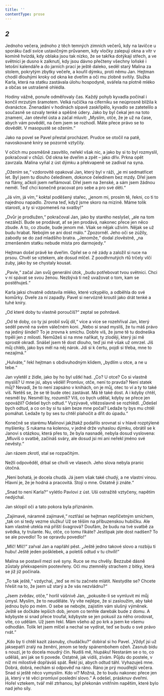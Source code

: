 ```yaml
---
title: ''
contentType: prose
---
```


<section>

## _2_

Jednoho večera, jednoho z těch temných zimních večerů, kdy na lavičce u sporáku čadí svíce ustavičným průvanem, kdy vločky zalepují okna a vítr v komíně hvízdá, kdy oblaka jsou tak nízko, že se takřka dotýkají střech, a ve světnici je dusno k zalknutí, kdy jsou dávno přečteny všechny loňské i letošní kalendáře a do jarních prací je ještě daleko, seděl starý Malina za stolem, pokrytým zbytky večeře, a kouřil dýmku, proti němu Jan. Hejtman chodil dlouhými kroky od okna ke dveřím a oči mu zlobně svítily. Služka Karla, která na statku zastávala úlohu hospodyně, svářela na plotně mléko a občas se ustrašeně ohlédla.

Hodiny vážně, ponuře odměřovaly čas. Každý pohyb kyvadla počínal i končil mrzutým šramotem. Velká ručička na ciferníku se neúprosně blížila k dvanáctce. Znenadání v hodinách sípavě zaskřípělo, kyvadlo se zatetelilo a současně se ozvaly tenké a spěšné údery. Jako by byl čekal jen na toto znamení, Jan otevřel ústa a začal mluvit: „Myslím, otče, že je už na čase, abych vám pověděl, na čem jsem se rozhodl. Máte přece právo se to dovědět. V masopustě se ožením.“

Jako na povel se Pavel přestal procházet. Prudce se otočil na patě, navoskované kníry se pozorně vztyčily.

V očích mu posměšně zasvítilo, neřekl však nic, a jako by si to byl rozmyslil, pokračoval v chůzi. Od okna ke dveřím a zpět – jako dřív. Prkna opět zavrzala. Malina vyňal z úst dýmku a překvapeně se zadíval na syna.

„Ožením se,“ vzdorovitě opakoval Jan, který byl v ráži, „je mi sedmatřicet let. Byl jsem tu dlouho čeledínem, dokonce čeledínem bez mzdy. Dřel jsem na flámy, ačkoli jsem neflámoval. Dřel jsem na ženské, a sám jsem žádnou neměl. Teď chci konečně pracovat pro sebe a pro své děti.“

„Já vím, já vím,“ koktal poděšený stařec, „jenom mi, prosím tě, řekni, co ti to najednou napadlo. Zrovna teď, když jsme skoro na mizině. Máme tolik starostí, a ty si vzpomeneš na svatby!“

„Dvůr je prodlužen,“ pokračoval Jan, jako by starého neslyšel, „ale na tom nezáleží. Bude se prodávat, ať se jen prodává, nakonec přece jen něco zbude. A to, co zbude, bude jenom mé. Však se nějak uživím. Nějak se už budu hrabat. Nebojím se ani dost málo.“ Zpozorněl. Jeho oči se zúžily, zabodly se do zad mladšího bratra. „Jenomže,“ dodal zlověstně, „na zmenšeném statku nebude místa pro darmojedy.“

Hejtman došel právě ke dveřím. Opřel se o ně zády a založil si ruce na prsou. Chvěl se vztekem, ale dosud mlčel. Z poodhrnutých rtů trčely vlčí zuby, jako by se chystaly kousat.

„Pavle,“ začal Jan svůj generální útok, „budu potřebovat tvou světnici. Chci v ní spávat se svou ženou. Nezbývá ti než uvažovat o tom, kam se postěhuješ.“

Karla jaksi chvatně odstavila mléko, které vzkypělo, a odběhla do své komůrky. Dveře za ní zapadly. Pavel si nervózně kroutil jako drát tenké a tuhé kníry.

„Od které doby tu vlastně poroučíš?“ zeptal se pohrdavě.

„Od té doby, co ty jsi probil svůj díl,“ více a více se rozehříval Jan, který seděl pevně na svém válečném koni. „Nebo si snad myslíš, že tu máš právo na jediný šindel? To je zrovna k smíchu. Dobře víš, že jsme tě tu dodneška trpěli jen z milosti. Nemůžeš si na mne naříkat, ty zloději, který jsi mě sprostě okradl. Snášel jsem tě dost dlouho, teď jsi mě však už omrzel. Jíš můj chléb, jako bys měl na něj nárok. Jdi si k čertu, pojdi si třeba, mne to nezajímá.“

„Hulváte,“ řekl hejtman s obdivuhodným klidem, „bydlím u otce, a ne u tebe.“

Jan vyletěl z židle, jako by ho byl uštkl had. „Co? U otce? Co si vlastně myslíš? U mne jsi, abys věděl! Promluv, otče, není to pravda? Není statek můj? Nevadí, že to není zapsáno v knihách, on je můj, otec to ví a ty to také víš. Netěš se, že se tě bude otec zastávat. Má tě také dost. A i kdyby chtěl, nesměl by. Nesměl by, rozumíš? Víš, co bych udělal, kdyby se přece jen opovážil? Odešel bych odtud.“ Vyzývavě, vítězoslavně se rozhlédl. „Odešel bych odtud, a co on by si tu sám beze mne počal? Ledaže ty bys mu chtěl pomáhat. Ledaže ty by ses tu chtěl plahočit a dřít do úpadu.“

Konečně se starému Malinovi jakžtakž podařilo srovnat si v hlavě rozptýlené myšlenky. S rukama na kolenou, v jedné drže vyhaslou dýmku, obrátil se k Janovi s otázkou, která přes to, že byla nasnadě, nebyla dosud vyslovena: „Mluvíš o svatbě, začínáš sváry, ale dosud jsi mi ani neřekl jméno své nevěsty.“

Jan rázem zkrotl, stal se rozpačitým.

Nežli odpověděl, drbal se chvíli ve vlasech. Jeho slova nebyla pranic útočná.

„Není bohatá, je docela chudá. Já jsem však také chudý, a ne vlastní vinou. Hlavní je, že je hodná a pracovitá. Stojí o mne. Ostatně ji znáte.“

„Snad to není Karla?“ vylétlo Pavlovi z úst. Uši ostražitě vztyčeny, napětím nedýchal.

Jan sklopil oči a tato pokora byla přiznáním.

„Zajímavé, náramně zajímavé,“ roztřásl se hejtman nepříčetným smíchem, „tak on si tedy vezme služku! Už se těším na příbuzenskou hubičku. Ale kam vlastně utekla má příští švagrová? Doufám, že budu na tvé svatbě za svědka, ty trulante. Nu, otče, co tomu říkáte? Jestlipak jste dost nadšen? To se ale povedlo! To se opravdu povedlo!“

„Mlč! Mlč!“ zařval Jan a napřáhl pěst. „Ještě jedno takové slovo a rozbiju ti hubu! Ještě jeden pošklebek, a poletíš odtud v tu chvíli!“

Malina se postavil mezi své syny. Ruce se mu chvěly. Bezzubé dásně zůstaly překvapením pootevřeny. Oči mu ztemněly strachem z bitky, která se již již počínala.

„To tak ještě,“ vzdychal, „teď se mi tu začnete mlátit. Nestydíte se? Chcete hřešit na to, že jsem už starý a že vás nezvládnu?“

„Jsem zvědav, otče,“ horlil vášnivě Jan, „pokusíte-li se vymluvit mi můj úmysl. Myslím, že to neuděláte. Vy víte nejlépe, že si zasloužím, aby také jednou bylo po mém. O sebe se nebojte, zajistím vám slušný výměnek. Ještě se dočkáte lepších dob, jenom co tenhle darebák bude z domu. A kdybyste si snad přece troufal, kdybyste se jen pokusil za něho orodovat, víte, co udělám. Už jsem řekl. Mám všeho až po krk a jsem ke všemu odhodlán. Tolik let jsem mlčel a nechal se vydírat, teď se budu o své právo rvát.“

„Kdo by ti chtěl kazit zásnuby, chudáčku?“ dobíral si ho Pavel. „Vždyť jsi už jaksepatří zralý na ženění, jenom se tedy spánembohem ožeň. Zasnub bídu s nouzí, je to docela moudrý čin. Nudíš mě, hlupáku! Nestarám se o to, co uděláš, ani jak se ti povede. Ostatně, jak vidíš, zívám. Půjdu do postele, v níž mi milostivě dopřáváš spát. Řekl jsi, abych odtud táhl. Vyhazuješ mne. Dobrá, dobrá, nechám si odpověď na ráno. Ráno je prý moudřejší večera. Snad si ještě něco vymyslím. Kdo ví? Možná, že to budu nakonec přece jen já, který v té věci promluví poslední slovo.“ A odešel, prásknuv dveřmi. Hořel vztekem, tvář měl ztrhanou, byl překonán vnitřním napětím, které bylo nad jeho síly.

</section>
